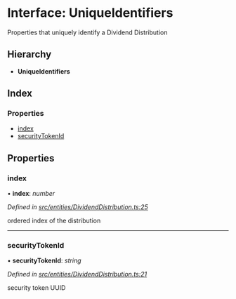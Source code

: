# Interface: UniqueIdentifiers

Properties that uniquely identify a Dividend Distribution

## Hierarchy

* **UniqueIdentifiers**

## Index

### Properties

* [index](entities.uniqueidentifiers-4.md#index)
* [securityTokenId](entities.uniqueidentifiers-4.md#securitytokenid)

## Properties

###  index

• **index**: *number*

*Defined in [src/entities/DividendDistribution.ts:25](https://github.com/PolymathNetwork/polymath-sdk/blob/ce52226/src/entities/DividendDistribution.ts#L25)*

ordered index of the distribution

___

###  securityTokenId

• **securityTokenId**: *string*

*Defined in [src/entities/DividendDistribution.ts:21](https://github.com/PolymathNetwork/polymath-sdk/blob/ce52226/src/entities/DividendDistribution.ts#L21)*

security token UUID
